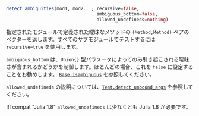 ```julia
detect_ambiguities(mod1, mod2...; recursive=false,
                                  ambiguous_bottom=false,
                                  allowed_undefineds=nothing)
```

指定されたモジュールで定義された曖昧なメソッドの `(Method,Method)` ペアのベクターを返します。すべてのサブモジュールでテストするには `recursive=true` を使用します。

`ambiguous_bottom` は、`Union{}` 型パラメータによってのみ引き起こされる曖昧さが含まれるかどうかを制御します。ほとんどの場合、これを `false` に設定することをお勧めします。 [`Base.isambiguous`](@ref) を参照してください。

`allowed_undefineds` の説明については、[`Test.detect_unbound_args`](@ref) を参照してください。

!!! compat "Julia 1.8"
    `allowed_undefineds` は少なくとも Julia 1.8 が必要です。

